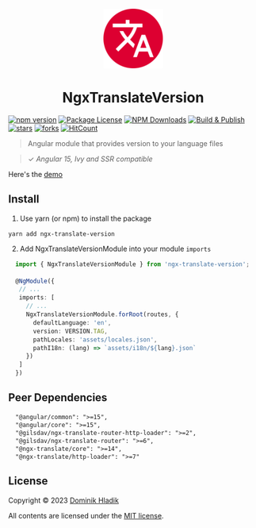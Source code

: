 <p align="center">
  <a href="https://github.com/Celtian/ngx-translate-version" target="blank"><img src="assets/logo.svg?sanitize=true" alt="" width="120"></a>
  <h1 align="center">NgxTranslateVersion</h1>
</p>

[![npm version](https://badge.fury.io/js/ngx-translate-version.svg)](https://badge.fury.io/js/ngx-translate-version)
[![Package License](https://img.shields.io/npm/l/ngx-translate-version.svg)](https://www.npmjs.com/ngx-translate-version)
[![NPM Downloads](https://img.shields.io/npm/dm/ngx-translate-version.svg)](https://www.npmjs.com/ngx-translate-version)
[![Build & Publish](https://github.com/celtian/ngx-translate-version/workflows/Build%20&%20Publish/badge.svg)](https://github.com/celtian/ngx-translate-version/actions)
[![stars](https://badgen.net/github/stars/celtian/ngx-translate-version)](https://github.com/celtian/ngx-translate-version/)
[![forks](https://badgen.net/github/forks/celtian/ngx-translate-version)](https://github.com/celtian/ngx-translate-version/)
[![HitCount](http://hits.dwyl.com/celtian/ngx-translate-version.svg)](http://hits.dwyl.com/celtian/ngx-translate-version)

> Angular module that provides version to your language files

> ✓ _Angular 15, Ivy and SSR compatible_

Here's the [demo](http://celtian.github.io/ngx-translate-version/)

## Install

1. Use yarn (or npm) to install the package

```terminal
yarn add ngx-translate-version
```

2. Add NgxTranslateVersionModule into your module `imports`

```typescript
  import { NgxTranslateVersionModule } from 'ngx-translate-version';

  @NgModule({
   // ...
   imports: [
     // ...
     NgxTranslateVersionModule.forRoot(routes, {
       defaultLanguage: 'en',
       version: VERSION.TAG,
       pathLocales: 'assets/locales.json',
       pathI18n: (lang) => `assets/i18n/${lang}.json`
     })
   ]
  })
```

## Peer Dependencies

```
  "@angular/common": ">=15",
  "@angular/core": ">=15",
  "@gilsdav/ngx-translate-router-http-loader": ">=2",
  "@gilsdav/ngx-translate-router": ">=6",
  "@ngx-translate/core": ">=14",
  "@ngx-translate/http-loader": ">=7"
```

## License

Copyright &copy; 2023 [Dominik Hladik](https://github.com/Celtian)

All contents are licensed under the [MIT license].

[mit license]: LICENSE
